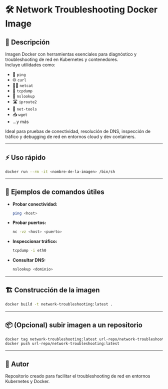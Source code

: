 # 🛠️ Network Troubleshooting Docker Image

## 🚀 Descripción

Imagen Docker con herramientas esenciales para diagnóstico y troubleshooting de red en Kubernetes y contenedores.  
Incluye utilidades como:

- 🏓 `ping`
- 🌐 `curl`
- 🕵️‍♂️ `netcat`
- 🐾 `tcpdump`
- 🔎 `nslookup`
- 🛣️ `iproute2`
- 🧰 `net-tools`
- 📥 `wget`
- ...y más

Ideal para pruebas de conectividad, resolución de DNS, inspección de tráfico y debugging de red en entornos cloud y dev containers.

---

## ⚡ Uso rápido

```bash
docker run --rm -it <nombre-de-la-imagen> /bin/sh
```

---

## 📝 Ejemplos de comandos útiles

- **Probar conectividad:**
  ```sh
  ping <host>
  ```
- **Probar puertos:**
  ```sh
  nc -vz <host> <puerto>
  ```
- **Inspeccionar tráfico:**
  ```sh
  tcpdump -i eth0
  ```
- **Consultar DNS:**
  ```sh
  nslookup <dominio>
  ```

---

## 🏗️ Construcción de la imagen

```bash
docker build -t network-troubleshooting:latest .
```

---

## 📦 (Opcional) subir imagen a un repositorio

```bash
docker tag network-troubleshooting:latest url-repo/network-troubleshooting:latest
docker push url-repo/network-troubleshooting:latest
```

---

## 👤 Autor

Repositorio creado para facilitar el troubleshooting de red en entornos Kubernetes y Docker.
